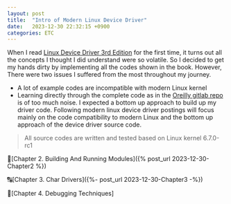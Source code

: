 ```yaml
---
layout: post
title:  "Intro of Modern Linux Device Driver"
date:   2023-12-30 22:32:15 +0900
categories: ETC
---
```


When I read [Linux Device Driver 3rd Edition][ldd-link] for the first time, it turns out all the concepts I thought I did understand were so volatile. So I decided to get my hands dirty by implementing all the codes shown in the book. However, There were two issues I suffered from the most throughout my journey.
- A lot of example codes are incompatible with modern Linux kernel
- Learning directly through the complete code as in the [Oreilly gitlab repo][gitlab-repo] is of too much noise. I expected a bottom up approach to build up my driver code.
Following modern linux device driver postings will focus mainly on the code compatibility to modern Linux and the bottom up approach of the device driver source code.

> All source codes are written and tested based on Linux kernel 6.7.0-rc1

🛫[Chapter 2. Building And Running Modules]({% post_url 2023-12-30-Chapter2 %})

🔠[Chapter 3. Char Drivers]({%- post_url 2023-12-30-Chapter3 -%})

🐞[Chapter 4. Debugging Techniques]

[ldd-link]: https://lwn.net/Kernel/LDD3/
[gitlab-repo]: https://resources.oreilly.com/examples/9780596005900
